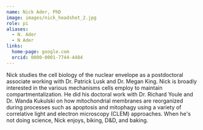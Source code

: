 ```yaml
---
name: Nick Ader, PhD
image: images/nick_headshot_2.jpg
role: pi
aliases:
  - N. Ader
  - N Ader
links:
  home-page: google.com
  orcid: 0000-0001-7744-4484
---
```


Nick studies the cell biology of the nuclear envelope as a postdoctoral associate working with Dr. Patrick Lusk and Dr. Megan King. Nick is broadly interested in the various mechanisms cells employ to maintain compartmentalization. He did his doctoral work with Dr. Richard Youle and Dr. Wanda Kukulski on how mitochondrial membranes are reorganized during processes such as apoptosis and mitophagy using a variety of correlative light and electron microscopy (CLEM) approaches. When he's not doing science, Nick enjoys, biking, D&D, and baking.
